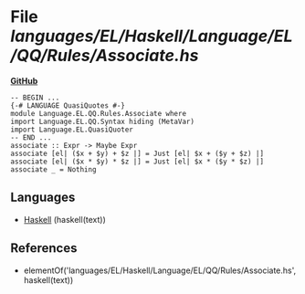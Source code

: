 # File _languages/EL/Haskell/Language/EL/QQ/Rules/Associate.hs_
**[GitHub](https://github.com/softlang/yas/blob/master/languages/EL/Haskell/Language/EL/QQ/Rules/Associate.hs)**
```
-- BEGIN ...
{-# LANGUAGE QuasiQuotes #-}
module Language.EL.QQ.Rules.Associate where
import Language.EL.QQ.Syntax hiding (MetaVar)
import Language.EL.QuasiQuoter
-- END ...
associate :: Expr -> Maybe Expr
associate [el| ($x + $y) + $z |] = Just [el| $x + ($y + $z) |]
associate [el| ($x * $y) * $z |] = Just [el| $x * ($y * $z) |]
associate _ = Nothing
```

## Languages
* [Haskell](../languages/Haskell.md) (haskell(text))

## References
* elementOf('languages/EL/Haskell/Language/EL/QQ/Rules/Associate.hs',haskell(text))
